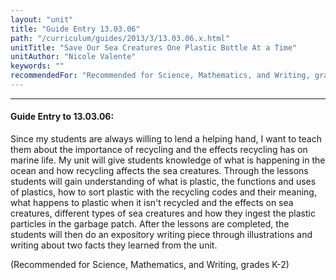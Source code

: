 ```yaml
---
layout: "unit"
title: "Guide Entry 13.03.06"
path: "/curriculum/guides/2013/3/13.03.06.x.html"
unitTitle: "Save Our Sea Creatures One Plastic Bottle At a Time"
unitAuthor: "Nicole Valente"
keywords: ""
recommendedFor: "Recommended for Science, Mathematics, and Writing, grades K-2"
---
```

<body>
<hr/>
 <h4>
  Guide Entry to 13.03.06:
 </h4>
 <p>
  Since my students are always willing to lend a helping hand, I want to teach them about the importance of recycling and the effects recycling has on marine life. My unit will give students knowledge of what is happening in the ocean and how recycling affects the sea creatures. Through the lessons students will gain understanding of what is plastic, the functions and uses of plastics, how to sort plastic with the recycling codes and their meaning, what happens to plastic when it isn't recycled and the effects on sea creatures, different types of sea creatures and how they ingest the plastic particles in the garbage patch. After the lessons are completed, the students will then do an expository writing piece through illustrations and writing about two facts they learned from the unit.
 </p>
 <p>
  <b>
  </b>
 </p>
 <p>
  (Recommended for Science, Mathematics, and Writing, grades K-2)
 </p>


</body>